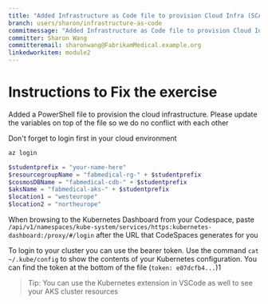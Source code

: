 ```yaml
---
title: "Added Infrastructure as Code file to provision Cloud Infra (SCALEUP-T001 Solution)"
branch: users/sharon/infrastructure-as-code
commitmessage: "Added Infrastructure as Code file to provision Cloud Infra :cloud:"
committer: Sharon Wang
committeremail: sharonwang@FabrikamMedical.example.org
linkedworkitem: module2
---
```

# Instructions to Fix the exercise

Added a PowerShell file to provision the cloud infrastructure. Please update the variables on top of the file so we do no conflict with each other

Don't forget to login first in your cloud environment

```powershell
az login
```

```PowerShell
$studentprefix = "your-name-here"
$resourcegroupName = "fabmedical-rg-" + $studentprefix
$cosmosDBName = "fabmedical-cdb-" + $studentprefix
$aksName = "fabmedical-aks-" + $studentprefix
$location1 = "westeurope"
$location2 = "northeurope"
```

When browsing to the Kubernetes Dashboard from your Codespace, paste `/api/v1/namespaces/kube-system/services/https:kubernetes-dashboard:/proxy/#/login` after the URL that CodeSpaces generates for you

To login to your cluster you can use the bearer token. Use the command `cat ~/.kube/config` to show the contents of your Kubernetes configuration. You can find the token at the bottom of the file (`token: e07dcfb4...`)1

> Tip:
> You can use the Kubernetes extension in VSCode as well to see your AKS cluster resources
